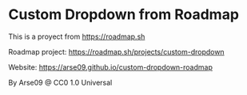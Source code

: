 # Custom Dropdown from Roadmap

This is a proyect from https://roadmap.sh

Roadmap project: https://roadmap.sh/projects/custom-dropdown

Website: https://arse09.github.io/custom-dropdown-roadmap



By Arse09 @ CC0 1.0 Universal
